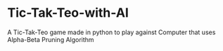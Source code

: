 # Tic-Tak-Teo-with-AI
A Tic-Tak-Teo game made in python to play against Computer that uses Alpha-Beta Pruning Algorithm
